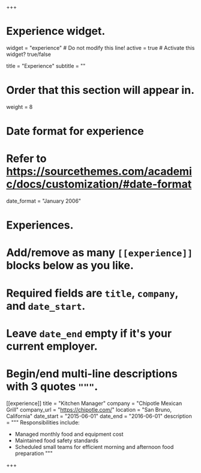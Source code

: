 +++
# Experience widget.
widget = "experience"  # Do not modify this line!
active = true  # Activate this widget? true/false

title = "Experience"
subtitle = ""

# Order that this section will appear in.
weight = 8

# Date format for experience
#   Refer to https://sourcethemes.com/academic/docs/customization/#date-format
date_format = "January 2006"

# Experiences.
#   Add/remove as many `[[experience]]` blocks below as you like.
#   Required fields are `title`, `company`, and `date_start`.
#   Leave `date_end` empty if it's your current employer.
#   Begin/end multi-line descriptions with 3 quotes `"""`.
[[experience]]
  title = "Kitchen Manager"
  company = "Chipotle Mexican Grill"
  company_url = "https://chipotle.com/"
  location = "San Bruno, California"
  date_start = "2015-06-01"
  date_end = "2016-06-01"
  description = """
  Responsibilities include:
  
  * Managed monthly food and equipment cost
  * Maintained food safety standards
  * Scheduled small teams for efficient morning and afternoon food preparation
  """

+++
